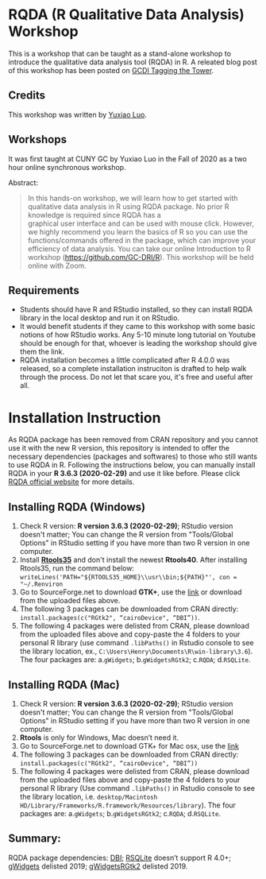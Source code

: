 # RQDA (R Qualitative Data Analysis) Workshop
This is a workshop that can be taught as a stand-alone workshop to introduce the qualitative data analysis tool (RQDA) in R. A releated blog post of this workshop has been posted on [GCDI Tagging the Tower](https://digitalfellows.commons.gc.cuny.edu/2020/10/16/use-rqda-for-qualitative-data-analysis/).

## Credits
This workshop was written by [Yuxiao Luo](https://github.com/yuxiaoluo).

## Workshops
It was first taught at CUNY GC by Yuxiao Luo in the Fall of 2020 as a two hour online synchronous workshop.

Abstract:

> In this hands-on workshop, we will learn how to get started with qualitative data analysis in R using RQDA package. No prior R knowledge is required since RQDA has a  
> graphical user interface and can be used with mouse click. However, we highly recommend you learn the basics of R so you can use the functions/commands offered in the 
> package, which can improve your efficiency of data analysis. You can take our online Introduction to R workshop (https://github.com/GC-DRI/R). This workshop will be held
> online with Zoom.

## Requirements

- Students should have R and RStudio installed, so they can install RQDA library in the local desktop and run it on RStudio.  
- It would benefit students if they came to this workshop with some basic notions of how RStudio works. Any 5-10 minute long tutorial on Youtube should be enough for that, whoever is leading the workshop should give them the link.
- RQDA installation becomes a little complicated after R 4.0.0 was released, so a complete installation instruciton is drafted to help walk through the process. Do not let that scare you, it's free and useful after all.

# Installation Instruction
As RQDA package has been removed from CRAN repository and you cannot use it with the new R version, this repository is intended to offer the necessary dependencies (packages and softwares) to those who still wants to use RQDA in R. Following the instructions below, you can manually install RQDA in your **R 3.6.3 (2020-02-29)** and use it like before.
Please click [RQDA official website](https://rqda.r-forge.r-project.org/) for more details.

## Installing RQDA (Windows) 
1. Check R version: **R version 3.6.3 (2020-02-29)**; RStudio version doesn't matter; You can change the R version from "Tools/Global Options" in RStudio setting if you have more than two R version in one computer. 
2. Install [**Rtools35**](https://cran.r-project.org/bin/windows/Rtools/history.html) and don't install the newest **Rtools40**.
	After installing Rtools35, run the command below: `writeLines('PATH="${RTOOLS35_HOME}\\usr\\bin;${PATH}"', con = "~/.Renviron`
3. Go to SourceForge.net to download **GTK+**, use the [link](https://sourceforge.net/projects/gladewin32/files/gtk%2B-win32-runtime/2.10.11/gtk-2.10.11-win32-1.exe/download?use_mirror=versaweb&modtime=1175123376&big_mirror=0) or download from the uploaded files above.
4. The following 3 packages can be downloaded from CRAN directly: `install.packages(c("RGtk2", “cairoDevice", “DBI”))`.
5. The following 4 packages were delisted from CRAN, please download from the uploaded files above and copy-paste the 4 folders to your personal R library (use command `.libPaths()` in Rstudio console to see the library location, ex., `C:\Users\Henry\Documents\R\win-library\3.6`). The four packages are: a.`gWidgets`; b.`gWidgetsRGtk2`; c.`RQDA`; d.`RSQLite`.

## Installing RQDA (Mac)
1. Check R version: **R version 3.6.3 (2020-02-29)**; RStudio version doesn't matter;  You can change the R version from "Tools/Global Options" in RStudio setting if you have more than two R version in one computer. 
3. **Rtools** is only for Windows, Mac doesn’t need it. 
4. Go to SourceForge.net to download GTK+ for Mac osx, use the [link](https://sourceforge.net/projects/gtk-osx/)
5. The following 3 packages can be downloaded from CRAN directly:  `install.packages(c("RGtk2", “cairoDevice", “DBI”))`
6. The following 4 packages were delisted from CRAN, please download from the uploaded files above and copy-paste the 4 folders to your personal R library (Use command `.libPaths()` in Rstudio console to see the library location, i.e. `desktop/Macintosh HD/Library/Frameworks/R.framework/Resources/library`). The four packages are: a.`gWidgets`; b.`gWidgetsRGtk2`; c.`RQDA`; d.`RSQLite`.

## Summary: 
RQDA package dependencies: [DBI](https://cran.r-project.org/web/packages/DBI/index.html); [RSQLite](https://cran.r-project.org/web/packages/RSQLite/index.html) doesn’t support R 4.0+; [gWidgets](https://cran.r-project.org/web/packages/gWidgets/index.html) delisted 2019; [gWidgetsRGtk2](https://cran.r-project.org/web/packages/gWidgetsRGtk2/index.html) delisted 2019. 
  
  
